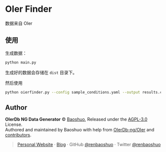 # OIer Finder

数据来自 OIer

## 使用

生成数据：

```bash
python main.py
```

生成好的数据会存储在 `dist` 目录下。

然后使用

```bash
python oierfinder.py --config sample_conditions.yaml --output results.csv
```

## Author

**OIerDb NG Data Generator** © [Baoshuo](https://github.com/renbaoshuo), Released under the [AGPL-3.0](./LICENSE) License.<br>
Authored and maintained by Baoshuo with help from [OIerDb-ng/OIer](https://github.com/OIerDb-ng/OIer) and [contributors](https://github.com/OIerDb-ng/OIerDb/contributors).

> [Personal Website](https://baoshuo.ren) · [Blog](https://blog.baoshuo.ren) · GitHub [@renbaoshuo](https://github.com/renbaoshuo) · Twitter [@renbaoshuo](https://twitter.com/renbaoshuo)
